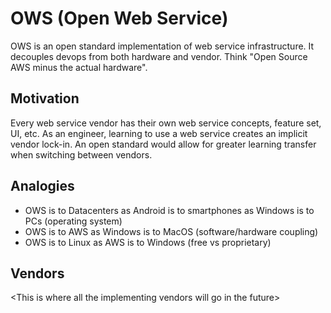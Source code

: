 # OWS (Open Web Service)
OWS is an open standard implementation of web service infrastructure. It decouples devops from both hardware and vendor. Think "Open Source AWS minus the actual hardware".

## Motivation
Every web service vendor has their own web service concepts, feature set, UI, etc. As an engineer, learning to use a web service creates an implicit vendor lock-in. An open standard would allow for greater learning transfer when switching between vendors.

## Analogies
- OWS is to Datacenters as Android is to smartphones as Windows is to PCs (operating system)
- OWS is to AWS as Windows is to MacOS (software/hardware coupling)
- OWS is to Linux as AWS is to Windows (free vs proprietary)

## Vendors
\<This is where all the implementing vendors will go in the future\>
